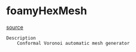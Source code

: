 # foamyHexMesh

[source](github.com/OpenFOAM-jp/OpenFOAM-utilities-tutorials-jp/blob/master/v1906/mesh/generation/foamyMesh/foamyHexMesh/foamyHexMesh.C/foamyHexMesh.C)

```
Description
    Conformal Voronoi automatic mesh generator


```

